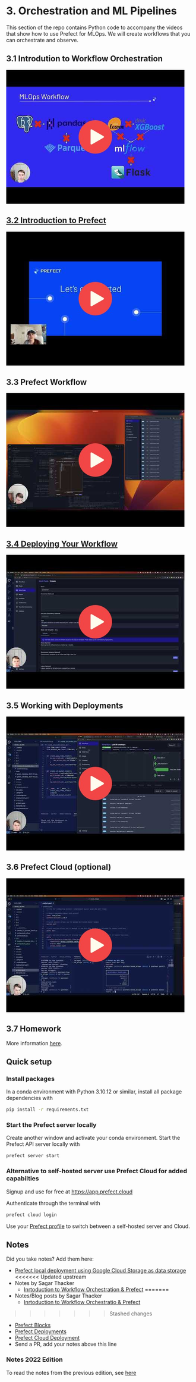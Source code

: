 # 3. Orchestration and ML Pipelines

This section of the repo contains Python code to accompany the videos that show how to use Prefect for MLOps. We will create workflows that you can orchestrate and observe.

## 3.1 Introdution to Workflow Orchestration

<a href="https://www.youtube.com/watch?v=Cqb7wyaNF08&list=PL3MmuxUbc_hIUISrluw_A7wDSmfOhErJK">
  <img src="images/thumbnail-3-01.jpg">

## 3.2 Introduction to Prefect

<a href="https://www.youtube.com/watch?v=rTUBTvXvXvM&list=PL3MmuxUbc_hIUISrluw_A7wDSmfOhErJK">
  <img src="images/thumbnail-3-02.jpg">
</a>

## 3.3 Prefect Workflow

<a href="https://www.youtube.com/watch?v=x3bV8yMKjtc&list=PL3MmuxUbc_hIUISrluw_A7wDSmfOhErJK">
  <img src="images/thumbnail-3-03.jpg">

## 3.4 Deploying Your Workflow

<a href="https://www.youtube.com/watch?v=3YjagezFhOo&list=PL3MmuxUbc_hIUISrluw_A7wDSmfOhErJK">
  <img src="images/thumbnail-3-04.jpg">
</a>

## 3.5 Working with Deployments

<a href="https://www.youtube.com/watch?v=jVmaaqs63O8&list=PL3MmuxUbc_hIUISrluw_A7wDSmfOhErJK">
  <img src="images/thumbnail-3-05.jpg">
</a>

## 3.6 Prefect Cloud (optional)

<a href="https://www.youtube.com/watch?v=y89Ww85EUdo&list=PL3MmuxUbc_hIUISrluw_A7wDSmfOhErJK">
  <img src="images/thumbnail-3-06.jpg">
</a>

## 3.7 Homework

More information [here](../cohorts/2023/03-orchestration/homework.md).

## Quick setup

### Install packages

In a conda environment with Python 3.10.12 or similar, install all package dependencies with

```bash
pip install -r requirements.txt
```

### Start the Prefect server locally

Create another window and activate your conda environment. Start the Prefect API server locally with

```bash
prefect server start
```

### Alternative to self-hosted server use Prefect Cloud for added capabilties

Signup and use for free at <https://app.prefect.cloud>

Authenticate through the terminal with

```bash
prefect cloud login
```

Use your [Prefect profile](https://docs.prefect.io/latest/concepts/settings/) to switch between a self-hosted server and Cloud.

## Notes

Did you take notes? Add them here:

* [Prefect local deployment using Google Cloud Storage as data storage](https://github.com/ugm2/mlops-zoomcamp-workshop/tree/main/03-workflow-orchestration/3.5)
<<<<<<< Updated upstream
* Notes by Sagar Thacker
  * [Inrtoduction to Workflow Orchestration & Prefect](https://sagarthacker.com/posts/mlops/intro_workflow_orchestration.html)
=======
* Notes/Blog posts by Sagar Thacker
  * [Inrtoduction to Workflow Orchestratio & Prefect](https://sagarthacker.com/posts/mlops/intro_workflow_orchestration.html)
>>>>>>> Stashed changes
  * [Prefect Blocks](https://sagarthacker.com/posts/mlops/prefect-blocks.html)
  * [Prefect Deployments](https://sagarthacker.com/posts/mlops/prefect-deployment.html)
  * [Prefect Cloud Deployment](https://sagarthacker.com/posts/mlops/prefect-cloud.html)
* Send a PR, add your notes above this line

### Notes 2022 Edition

To read the notes from the previous edition, see [here](../cohorts/2022/03-orchestration/README.md)
